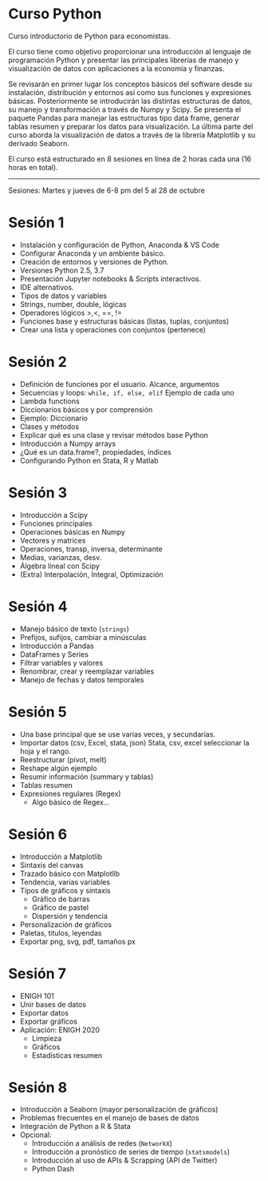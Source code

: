 # Curso Python
Curso introductorio de Python para economistas.

El curso tiene como objetivo proporcionar una introducción al lenguaje de programación Python y presentar las principales librerías de manejo y visualización de datos con aplicaciones a la economía y finanzas.  

Se revisarán en primer lugar los conceptos básicos del software desde su instalación, distribución y entornos así como sus funciones y expresiones básicas. Posteriormente se introducirán las distintas estructuras de datos, su manejo y transformación a través de Numpy y Scipy. Se presenta el paquete Pandas para manejar las estructuras tipo data frame, generar tablas resumen y preparar los datos para visualización. La última parte del curso aborda la visualización de datos a través de la librería Matplotlib y su derivado Seaborn.

El curso está estructurado en 8 sesiones en línea de 2 horas cada una (16 horas en total).  

---

Sesiones: Martes y jueves de 6-8 pm del 5 al 28 de octubre

# Sesión 1

- Instalación y configuración de Python, Anaconda & VS Code
- Configurar Anaconda y un ambiente básico.
- Creación de entornos y versiones de Python.
- Versiones Python 2.5, 3.7
- Presentación Jupyter notebooks & Scripts interactivos.
- IDE alternativos.
- Tipos de datos y variables
- Strings, number, double, lógicas
- Operadores lógicos >,<, ==, !=
- Funciones base y estructuras básicas (listas, tuplas, conjuntos)
- Crear una lista y operaciones con conjuntos (pertenece)

# Sesión 2

- Definición de funciones por el usuario. Alcance, argumentos
- Secuencias y loops: `while, if, else, elif` Ejemplo de cada uno
- Lambda functions
- Diccionarios básicos y por comprensión
- Ejemplo: Diccionario
- Clases y métodos
- Explicar qué es una clase y revisar métodos base Python
- Introducción a Numpy arrays
- ¿Qué es un data.frame?, propiedades, índices
- Configurando Python en Stata, R y Matlab

 # Sesión 3

- Introducción a Scipy
- Funciones principales
- Operaciones básicas en Numpy
- Vectores y matrices 
- Operaciones, transp, inversa, determinante
- Medias, varianzas, desv.
- Álgebra lineal con Scipy
- (Extra) Interpolación, Integral, Optimización

# Sesión 4

- Manejo básico de texto (`strings`)
- Prefijos, sufijos, cambiar a minúsculas
- Introducción a Pandas
- DataFrames y Series
- Filtrar variables y valores
- Renombrar, crear y reemplazar variables
- Manejo de fechas y datos temporales

# Sesión 5 

- Una base principal que se use varias veces, y secundarias.
- Importar datos (csv, Excel, stata, json) Stata, csv, excel seleccionar la hoja y el rango. 
- Reestructurar (pivot, melt)
- Reshape algún ejemplo 
- Resumir información (summary y tablas)
- Tablas resumen
- Expresiones regulares (Regex)
  - Algo básico de Regex...

# Sesión 6

- Introducción a Matplotlib
- Sintaxis del canvas
- Trazado básico con Matplotlib
- Tendencia, varias variables
- Tipos de gráficos y sintaxis
  + Gráfico de barras
  + Gráfico de pastel
  + Dispersión y tendencia
- Personalización de gráficos
- Paletas, títulos, leyendas
- Exportar png, svg, pdf, tamaños px

# Sesión 7

- ENIGH 101 
- Unir bases de datos
- Exportar datos
- Exportar gráficos
- Aplicación: ENIGH 2020
  + Limpieza
  + Gráficos
  + Estadísticas resumen

# Sesión 8

- Introducción a Seaborn (mayor personalización de gráficos)
- Problemas frecuentes en el manejo de bases de datos
- Integración de Python a R & Stata
- Opcional:
  + Introducción a análisis de redes (`NetworkX`)
  + Introducción a pronóstico de series de tiempo (`statsmodels`)
  + Introducción al uso de APIs & Scrapping (API de Twitter)
  + Python Dash 
